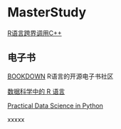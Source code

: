 # MasterStudy

[R语言跨界调用C++](https://www.cnblogs.com/lotusto/p/5740297.html)

## 电子书

[BOOKDOWN](https://bookdown.org/) R语言的开源电子书社区

[数据科学中的 R 语言](https://bookdown.org/wangminjie/R4DS/)

[Practical Data Science in Python](https://www.practicaldatascience.org/intro.html)

xxxxx
